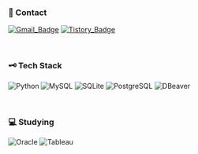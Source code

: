 ### 📩 Contact
[![Gmail_Badge](https://img.shields.io/badge/Gmail-CC2D29?style=flat&logo=gmail&logoColor=white)](mailto:heleownae@gmail.com)
[![Tistory_Badge](https://img.shields.io/badge/Tech_Blog-EC5219?style=flat&logo=tistory&logoColor=white)](https://heleownae.tistory.com/)

<!--
### 🎓 Education
- **내일배움캠프** `23.12 - `
  - _Data Analyst_ course

- **HUFS Global** `16.13 - 22.02`
  - majored in _Interpretation & translation of Japanese_
  - minored in _Economics_
-->
<br/>

### 🗝️ Tech Stack
![Python](https://img.shields.io/badge/Python-4182B4?style=plastic&logo=Python&logoColor=white)
![MySQL](https://img.shields.io/badge/MySQL-00758F?style=plastic&logo=MySQL&logoColor=white)
![SQLite](https://img.shields.io/badge/SQLite-0681CD?style=plastic&logo=SQLite&logoColor=white)
![PostgreSQL](https://img.shields.io/badge/PostgreSQL-316192?style=plastic&logo=PostgreSQL&logoColor=white)
![DBeaver](https://img.shields.io/badge/DBeaver-E2D8CC?style=plastic&logo=DBeaver&logoColor=372923)

<br/>


### 💻 Studying
![Oracle](https://img.shields.io/badge/Oracle-F80000?style=plastic&logo=Oracle&logoColor=white)
![Tableau](https://img.shields.io/badge/Tableau-26569A?style=plastic&logo=Tableau&logoColor=white)

<!--
## Baekjoon Online Judge
[![Solved.ac Profile](http://mazassumnida.wtf/api/v2/generate_badge?boj=hong267)](https://solved.ac/hong267/)
-->
